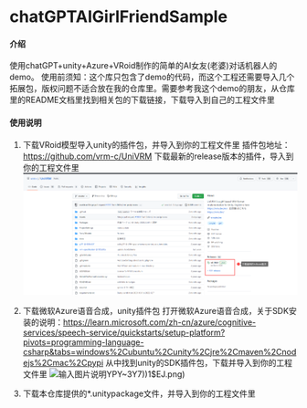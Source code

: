 # chatGPTAIGirlFriendSample

#### 介绍
使用chatGPT+unity+Azure+VRoid制作的简单的AI女友(老婆)对话机器人的demo。
使用前须知：这个库只包含了demo的代码，而这个工程还需要导入几个拓展包，版权问题不适合放在我的仓库里。需要参考我这个demo的朋友，从仓库里的README文档里找到相关包的下载链接，下载导入到自己的工程文件里


#### 使用说明

1.  下载VRoid模型导入unity的插件包，并导入到你的工程文件里
插件包地址：https://github.com/vrm-c/UniVRM
下载最新的release版本的插件，导入到你的工程文件里
![输入图片说明](Vrm%20Plugin.png)

2.  下载微软Azure语音合成，unity插件包
打开微软Azure语音合成，关于SDK安装的说明：https://learn.microsoft.com/zh-cn/azure/cognitive-services/speech-service/quickstarts/setup-platform?pivots=programming-language-csharp&tabs=windows%2Cubuntu%2Cunity%2Cjre%2Cmaven%2Cnodejs%2Cmac%2Cpypi
从中找到unity的SDK插件包，下载并导入到你的工程文件里
![输入图片说明](72ZH@CKOL)YPY~3Y7))1$EJ.png)

3.  下载本仓库提供的*.unitypackage文件，并导入到你的工程文件里


